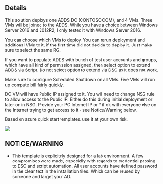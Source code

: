 ﻿
## Details
This solution deploys one ADDS DC (CONTOSO.COM), and 4 VMs. Three VMs will be joined to the ADDS. 
While you have a choice between Windows Server 2016 and 2012R2, I only tested it with Windows Server 2016.

You can choose which VMs to deploy. You can rerun deployment and additional VMs to it, if the first time did not decide to deploy it. Just make sure to select the same RG.

If you want to populate ADDS with bunch of test user accounts and groups, which have all kind of permission assigned, then select option to extend ADDS via Script. Do not select option to extend via DSC as it does not work.

Make sure to configure Scheduled Shutdown on all VMs. Five VMs will run up compute bill fairly quickly.

DC VM will have Public IP assigned to it. You will need to change NSG rule to allow access to the Public IP. Either do this during initial deployment or later on in NSG. 
Provide your PC Internet IP or * if ok with everyone else on the Internet trying to get access to it - see Notice/Warning below.

Based on azure quick start templates. use it at your own risk.

<a href="https://portal.azure.com/#create/Microsoft.Template/uri/https%3A%2F%2Fraw.githubusercontent.com%2Fdmitriilezine%2FAD-Lab%2Fmaster%2FADLab%2FADLab%2Fazuredeploy.json" target="_blank">
    <img src="http://azuredeploy.net/deploybutton.png"/>
</a>


## NOTICE/WARNING
* This template is explicitely designed for a lab environment. A few compromises were made, especially with regards to credential passing to 
DSC and script automation. All user accounts have defined password in the clear text in the installation files. Which can be reused by someone and target your AD.

